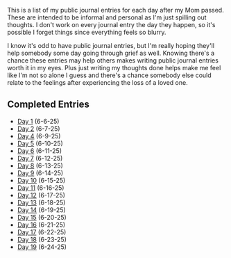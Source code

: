 This is a list of my public journal entries for each day after my Mom passed. These are intended to be informal and personal as I'm just spilling out thoughts. I don't work on every journal entry the day they happen, so it's possible I forget things since everything feels so blurry.

I know it's odd to have public journal entries, but I'm really hoping they'll help somebody some day going through grief as well. Knowing there's a chance these entries may help others makes writing public journal entries worth it in my eyes. Plus just writing my thoughts done helps make me feel like I'm not so alone I guess and there's a chance somebody else could relate to the feelings after experiencing the loss of a loved one.

## Completed Entries
* [Day 1](./day-1.md) (6-6-25)
* [Day 2](./day-2.md) (6-7-25)
* [Day 4](./day-4.md) (6-9-25)
* [Day 5](./day-5.md) (6-10-25)
* [Day 6](./day-6.md) (6-11-25)
* [Day 7](./day-7.md) (6-12-25)
* [Day 8](./day-8.md) (6-13-25)
* [Day 9](./day-9.md) (6-14-25)
* [Day 10](./day-10.md) (6-15-25)
* [Day 11](./day-11.md) (6-16-25)
* [Day 12](./day-12.md) (6-17-25)
* [Day 13](./day-13.md) (6-18-25)
* [Day 14](./day-14.md) (6-19-25)
* [Day 15](./day-15.md) (6-20-25)
* [Day 16](./day-16.md) (6-21-25)
* [Day 17](./day-17.md) (6-22-25)
* [Day 18](./day-18.md) (6-23-25)
* [Day 19](./day-19.md) (6-24-25)